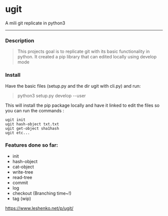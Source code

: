 # ugit

A mili git replicate in python3

---

### Description

> This projects goal is to replicate git with its basic functionality in python. It created a pip library that can edited locally using develop mode 

### Install

Have the basic files (setup.py and the dir ugit with cli.py) and run:
> python3 setup.py develop --user

This will install the pip package locally and have it linked to edit the files so you can run the commands :

```
ugit init
ugit hash-object txt.txt
ugit get-object sha1hash
ugit etc...
```

### Features done so far:
 - init
 - hash-object
 - cat-object
 - write-tree
 - read-tree
 - commit 
 - log
 - checkout (Branching time~!)
 - tag (wip)

https://www.leshenko.net/p/ugit/